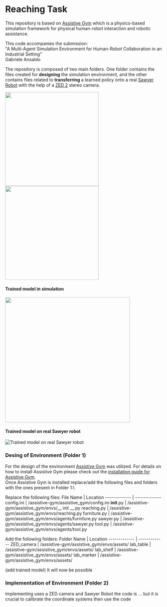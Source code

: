 # Reaching Task

This repository is based on [Assistive Gym](https://github.com/Healthcare-Robotics/assistive-gym) which is a physics-based simulation framework for physical human-robot interaction and robotic assistance. 

This code accompanies the submission:\
"A Multi-Agent Simulation Environment for Human-Robot Collaboration in an Industrial Setting"\
Gabriele Ansaldo

The repository is composed of two main folders. One folder contains the files created for **designing** the simulation environment, and the other contains files related to **transferring** a learned policy onto a real [Sawyer Robot](https://www.rethinkrobotics.com/sawyer) with the help of a [ZED 2](https://www.stereolabs.com/zed-2/) stereo camera.

<img src="https://github.com/gansaldo/reaching-task/blob/main/images/real-env.jpg" width="300"> <img src="https://github.com/gansaldo/reaching-task/blob/main/images/sim-env.jpg" width="300">

#### Trained model in simulation
<img src="https://github.com/gansaldo/reaching-task/blob/main/images/sim-trained-model.gif" width="400">


#### Trained model on real Sawyer robot 
![Trained model on real Sawyer robot](images/real-trained-model.gif "Trained model on real Sawyer robot")

### Desing of Environment (Folder 1)
For the design of the environment [Assistive Gym](https://github.com/Healthcare-Robotics/assistive-gym) was utilized. For details on how to install Assistive Gym please check out the [installation guide for Assistive Gym](https://github.com/Healthcare-Robotics/assistive-gym/wiki/1.-Install).\
Once Assistive Gym is installed replace/add the following files and folders with the ones present in Folder 1:\

Replace the following files:
File Name     | Location
------------- | -------------
config.ini    | /assistive-gym/assistive_gym/config.ini
__init__.py   | /assistive-gym/assistive_gym/envs/__ init __.py
reaching.py   | /assistive-gym/assistive_gym/envs/reaching.py
furniture.py  | /assistive-gym/assistive_gym/envs/agents/furniture.py
sawyer.py     | /assistive-gym/assistive_gym/envs/agents/sawyer.py
tool.py       | /assistive-gym/assistive_gym/envs/agents/tool.py

Add the following folders:
Folder Name   | Location
------------- | -------------
ZED_camera    | /assistive-gym/assistive_gym/envs/assets/
lab_table     | /assistive-gym/assistive_gym/envs/assets/
lab_shelf     | /assistive-gym/assistive_gym/envs/assets/
lab_marker    | /assistive-gym/assistive_gym/envs/assets/

(add trained model)
It will now be possible
### Implementation of Environment (Folder 2)
Implementing uses a ZED camera and Sawyer Robot the code is ... but it is crucial to calibrate the coordinate systems then use the code
